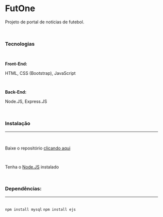 # FutOne  

<p>Projeto de portal de notícias de futebol.</p>
<br>
<h3>Tecnologias</h3>
<br>
<p><strong>Front-End:</strong>
<br>
<p>HTML, CSS (Bootstrap), JavaScript</p>
<br>
<p><strong>Back-End:</strong>
<br>
<p>Node.JS, Express.JS</p>
<br>
<h3>Instalação</h3>
<hr>
<br>
<p>Baixe o repositório <a href='https://github.com/Guilherme0112/FutOne/archive/refs/heads/main.zip'>clicando aqui</a></p>
<br>
<p>Tenha o <a href='https://nodejs.org/pt/download/package-manager'>Node.JS</a> instalado</p>
<br>
<h3>Dependências:</h3>
<hr>
<br>
<code>npm install mysql</code>
<code>npm install ejs</code>